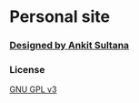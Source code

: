 # Personal site

### [Designed by Ankit Sultana](http://ankitsultana.com/researcher)

### License

[GNU GPL v3](https://github.com/bk2dcradle/researcher/blob/gh-pages/LICENSE)
